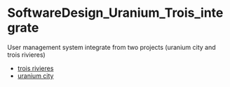 # SoftwareDesign_Uranium_Trois_integrate
User management system integrate from two projects (uranium city and trois rivieres)
- [trois rivieres](https://github.com/NhatPham123tm/SoftwareDesign_Project)
- [uranium city](https://github.com/schalpin/4353-Project/tree/develop2)

